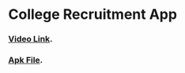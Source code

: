 # College Recruitment App

### [Video Link](https://drive.google.com/file/d/1MiAd331s1tc4oujXdMS6gAxHMZ0e8Exg/view?usp=sharing).

### [Apk File](https://drive.google.com/file/d/1c-74eOFszaWckutjjBuZhrQo3zgDhlgc/view?usp=sharing).

